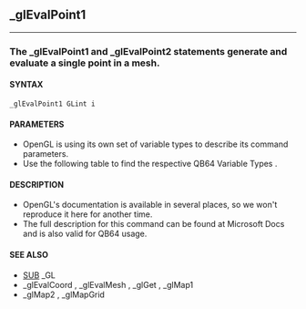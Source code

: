 ## _glEvalPoint1
---

### The _glEvalPoint1 and _glEvalPoint2 statements generate and evaluate a single point in a mesh.

#### SYNTAX

`_glEvalPoint1 GLint i`

#### PARAMETERS
* OpenGL is using its own set of variable types to describe its command parameters.
* Use the following table to find the respective QB64 Variable Types .


#### DESCRIPTION
* OpenGL's documentation is available in several places, so we won't reproduce it here for another time.
* The full description for this command can be found at Microsoft Docs and is also valid for QB64 usage.


#### SEE ALSO
* [SUB](./SUB.md) _GL
* _glEvalCoord , _glEvalMesh , _glGet , _glMap1
* _glMap2 , _glMapGrid
